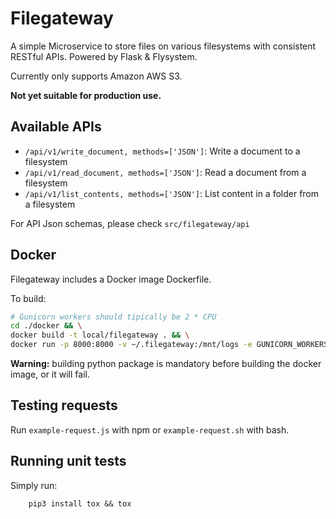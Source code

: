 # Filegateway

A simple Microservice to store files on various filesystems with consistent RESTful APIs. 
Powered by Flask & Flysystem.

Currently only supports Amazon AWS S3.

**Not yet suitable for production use.**

## Available APIs

- `/api/v1/write_document, methods=['JSON']`: Write a document to a filesystem
- `/api/v1/read_document, methods=['JSON']`: Read a document from a filesystem
- `/api/v1/list_contents, methods=['JSON']`: List content in a folder from a filesystem

For API Json schemas, please check `src/filegateway/api`

## Docker

Filegateway includes a Docker image Dockerfile.

To build:

```sh
# Gunicorn workers should tipically be 2 * CPU
cd ./docker && \
docker build -t local/filegateway . && \
docker run -p 8000:8000 -v ~/.filegateway:/mnt/logs -e GUNICORN_WORKERS=4 -e GUNICORN_ACCESS_LOG_FILE=/mnt/logs/access.log -e GUNICORN_ACCESS_LOG_FILE=/mnt/logs/error.log -d local/filegateway
```

**Warning:** building python package is mandatory before building the docker image, or it will fail.

## Testing requests
Run `example-request.js` with npm or `example-request.sh` with bash.

## Running unit tests
Simply run:
```
    pip3 install tox && tox
```
